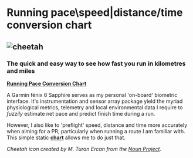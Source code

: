 # Running pace\speed|distance/time conversion chart

 ![cheetah](https://github.com/wachilt/running-pace-conversion-chart/blob/master/noun_Cheetah_1497693.svg)
---
### The quick and easy way to see how fast you run in kilometres and miles

**[Running Pace Conversion Chart](http://wachilt.github.io/running-pace-conversion-chart/)**

A Garmin fēnix 6 Sapphire serves as my personal 'on-board' biometric interface. It's instrumentation and sensor array package yield the myriad physiological metrics, telemetry and local environmental data I require to *fuzzily* estimate net pace and predict finish time during a run.

However, I also like to 'preflight' speed, distance and time more accurately when aiming for a PR, particularly when running a route I am familiar with. This simple static **[chart](http://wachilt.github.io/running-pace-conversion-chart/)** allows me to do just that.

*Cheetah icon created by M. Turan Ercan from the [Noun Project](https://thenounproject.com/mte).*
